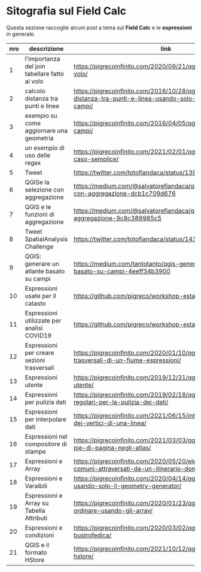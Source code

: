 # Sitografia sul Field Calc

Questa sezione raccoglie alcuni post a tema sul **Field Calc** e le **espressioni** in generale.

nro | descrizione                                    | link
----|------------------------------------------------|-----------------------------------------------------------------
1   | l'importanza del join tabellare fatto al volo  | <https://pigrecoinfinito.com/2020/09/21/qgis-join-tabellare-al-volo/>
2   | calcolo distanza tra punti e linee             | <https://pigrecoinfinito.com/2016/10/28/qgis-calcolare-distanza-tra-punti-e-linea-usando-solo-il-calcolatore-di-campi/>
3   | esempio su come aggiornare una geometria       | <https://pigrecoinfinito.com/2016/04/05/qgis-calcolatore-di-campi/>
4   | un esempio di uso delle regex                  | <https://pigrecoinfinito.com/2021/02/01/qgis-e-le-regex-un-caso-semplice/>
5   | Tweet                                          | <https://twitter.com/totofiandaca/status/1393927693855510533>
6   | QGISe la selezione con aggregazione            | <https://medium.com/@salvatorefiandaca/qgis-e-la-selezione-con-aggregazione-dcb1c709d676>
7   | QGIS e le funzioni di aggregazione             | <https://medium.com/@salvatorefiandaca/qgis-3-0-funzioni-di-aggregazione-9c8c389985c5>
8   | Tweet SpatialAnalysis Challenge                | <https://twitter.com/totofiandaca/status/1430108211068219416>
9   | QGIS: generare un atlante basato su campi      | <https://medium.com/tantotanto/qgis-generare-un-atlante-basato-su-campi-4eeff34b3900>
10  | Espressioni usate per il catasto               | <https://github.com/pigreco/workshop-estate-gis-2021>
11  | Espressioni utilizzate per analisi COVID19     | <https://github.com/pigreco/workshop-estate-gis-2020>
12  | Espressioni per creare sezioni trasversali     | <https://pigrecoinfinito.com/2020/01/10/qgis-creare-sezioni-trasversali-di-un-fiume-espressioni/>
13  | Espressioni utente                             | <https://pigrecoinfinito.com/2019/12/31/qgis-espressioni-utente/>
14  | Espressioni per pulizia dati                   | <https://pigrecoinfinito.com/2019/02/18/qgis-le-espressioni-regolari-per-la-pulizia-dei-dati/>
15  | Espressioni per interpolare dati               | <https://pigrecoinfinito.com/2021/06/15/interpolare-i-valori-m-dei-vertici-di-una-linea/>
16  | Espressioni nel compositore di stampe          | <https://pigrecoinfinito.com/2021/03/03/qgis-intestazione-e-pie-di-pagina-negli-atlas/>
17  | Espressioni e Array                            | <https://pigrecoinfinito.com/2020/05/20/elenco-ordinato-di-comuni-attraversati-da-un-itinerario-domodossola-aosta/>
18  | Espressioni e Varaibili                        | <https://pigrecoinfinito.com/2020/04/14/qgis-grafici-geoplot-usando-solo-il-geometry-generator/>
19  | Espressioni e Array su Tabella Attributi       | <https://pigrecoinfinito.com/2020/01/23/qgis-tabella-attributi-ordinare-usando-gli-array/>
20  | Espressioni e condizioni                       | <https://pigrecoinfinito.com/2020/03/02/qgis-etichettatura-bustrofedica/>
21  | QGIS e il formato HStore                       | <https://pigrecoinfinito.com/2021/10/12/qgis-e-il-formato-hstore/>